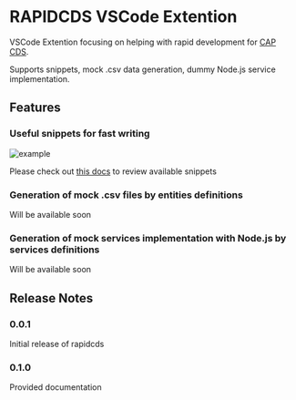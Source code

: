 # RAPIDCDS VSCode Extention

VSCode Extention focusing on helping with rapid development for [CAP CDS](https://cap.cloud.sap/docs/cds/).

Supports snippets, mock .csv data generation, dummy Node.js service implementation.

## Features

### Useful snippets for fast writing

![example](https://github.com/zkud/rapidcds/docs/images/snippets.gif)

Please check out [this docs](https://github.com/zkud/rapidcds/wiki/Supported-Snippets) to review available snippets

### Generation of mock .csv files by entities definitions

Will be available soon

### Generation of mock services implementation with Node.js by services definitions

Will be available soon

## Release Notes

### 0.0.1

Initial release of rapidcds

### 0.1.0

Provided documentation